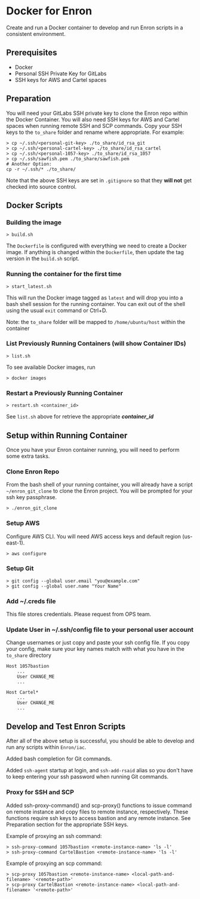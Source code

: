 # Docker for Enron

Create and run a Docker container to develop and run Enron scripts in a consistent environment.

## Prerequisites

* Docker
* Personal SSH Private Key for GitLabs
* SSH keys for AWS and Cartel spaces

## Preparation

You will need your GitLabs SSH private key to clone the Enron repo within the Docker Container. You will also need SSH keys for AWS and Cartel spaces when running remote SSH and SCP commands. Copy your SSH keys to the `to_share` folder and rename where appropriate. For example:

```
> cp ~/.ssh/<personal-git-key> ./to_share/id_rsa_git
> cp ~/.ssh/<personal-cartel-key> ./to_share/id_rsa_cartel
> cp ~/.ssh/<personal-1057-key> ./to_share/id_rsa_1057
> cp ~/.ssh/sawfish.pem ./to_share/sawfish.pem
# Another Option:
cp -r ~/.ssh/* ./to_share/
```

Note that the above SSH keys are set in `.gitignore` so that they __will not__ get checked into source control.

## Docker Scripts

### Building the image

```
> build.sh
```

The `Dockerfile` is configured with everything we need to create a Docker image. If anything is changed within the `Dockerfile`, then update the tag version in the `build.sh` script.

### Running the container for the first time

```
> start_latest.sh
```

This will run the Docker image tagged as `latest` and will drop you into a bash shell session for the running container. You can exit out of the shell using the usual `exit` command or Ctrl+D.

Note: the `to_share` folder will be mapped to `/home/ubuntu/host` within the container

### List Previously Running Containers (will show Container IDs)

```
> list.sh
```

To see available Docker images, run

```
> docker images
```

### Restart a Previously Running Container

```
> restart.sh <container_id>
```

See `list.sh` above for retrieve the appropriate ___container_id___

## Setup within Running Container

Once you have your Enron container running, you will need to perform some extra tasks.

### Clone Enron Repo

From the bash shell of your running container, you will already have a script `~/enron_git_clone` to clone the Enron project. You will be prompted for your ssh key passphrase.

```
> ./enron_git_clone
```

### Setup AWS

Configure AWS CLI. You will need AWS access keys and default region (us-east-1).

```
> aws configure
```

### Setup Git

```
> git config --global user.email "you@example.com"
> git config --global user.name "Your Name"
```

### Add ~/.creds file

This file stores credentials. Please request from OPS team.

### Update User in ~/.ssh/config file to your personal user account

Change usernames or just copy and paste your ssh config file. If you copy your config, make sure your key names match with what you have in the `to_share` directory
```
Host 1057bastion
    ...
    User CHANGE_ME
    ...

Host Cartel*
    ...
    User CHANGE_ME
    ...

```

## Develop and Test Enron Scripts

After all of the above setup is successful, you should be able to develop and run any scripts within `Enron/iac`.

Added bash completion for Git commands.

Added `ssh-agent` startup at login, and `ssh-add-rsaid` alias so you don't have to keep entering your ssh password when running Git commands.

### Proxy for SSH and SCP

Added ssh-proxy-command() and scp-proxy() functions to issue command on remote instance and copy files to remote instance, respectively. These functions require ssh keys to access bastion and any remote instance. See Preparation section for the appropriate SSH keys.

Example of proxying an ssh command:

```
> ssh-proxy-command 1057bastion <remote-instance-name> 'ls -l'
> ssh-proxy-command CartelBastion <remote-instance-name> 'ls -l'
```

Example of proxying an scp command:

```
> scp-proxy 1057bastion <remote-instance-name> <local-path-and-filename> '<remote-path>'
> scp-proxy CartelBastion <remote-instance-name> <local-path-and-filename> '<remote-path>'
```
